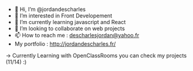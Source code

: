 - 👋 Hi, I’m @jordandescharles
- 👀 I’m interested in Front Developement 
- 🌱 I’m currently learning javascript and React
- 💞️ I’m looking to collaborate on web projects
- 📫 How to reach me : descharlesjordan@yahoo.fr
- My portfolio : http://jordandescharles.fr/

-> Currently Learning with OpenClassRooms you can check my projects (11/14) :)

<!---
jordandescharles/jordandescharles is a ✨ special ✨ repository because its `README.md` (this file) appears on your GitHub profile.
You can click the Preview link to take a look at your changes.
--->
